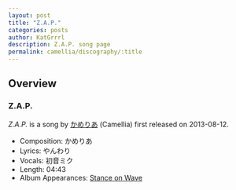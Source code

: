 ```yaml
---
layout: post
title: "Z.A.P."
categories: posts
author: KatGrrrl
description: Z.A.P. song page
permalink: camellia/discography/:title
---
```


## Overview

### Z.A.P.

*Z.A.P.* is a song by [かめりあ](/camellia) (Camellia) first released on 2013-08-12.

* Composition: かめりあ
* Lyrics: やんわり
* Vocals: 初音ミク
* Length: 04:43
* Album Appearances: [Stance on Wave](/camellia/albums/Stance-on-Wave)
